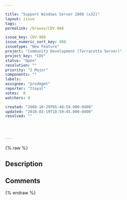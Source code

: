 ```yaml
---

title: "Support Windows Server 2008 (x32)"
layout: issue
tags: 
permalink: /browse/CDV-988

issue_key: CDV-988
issue_numeric_sort_key: 988
issuetype: "New Feature"
project: "Community Development (Terracotta Server)"
project_key: "CDV"
status: "Open"
resolution: ""
priority: "2 Major"
components: ""
labels: 
assignee: "prodmgmt"
reporter: "ttayal"
votes:  0
watchers: 0

created: "2008-10-29T05:48:59.000-0400"
updated: "2010-03-19T18:59:45.000-0400"
resolved: ""




---
```


{% raw %}

## Description

<div markdown="1" class="description">



</div>

## Comments



{% endraw %}
